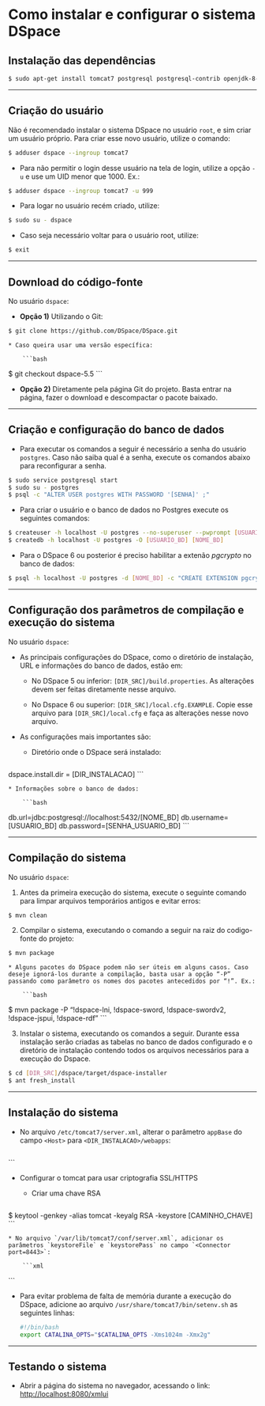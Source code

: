 # Como instalar e configurar o sistema DSpace

## Instalação das dependências

```bash
$ sudo apt-get install tomcat7 postgresql postgresql-contrib openjdk-8-jdk maven ant
```

---

## Criação do usuário

Não é recomendado instalar o sistema DSpace no usuário `root`, e sim criar um usuário próprio. Para criar esse novo usuário, utilize o comando:
```bash
$ adduser dspace --ingroup tomcat7
```

* Para não permitir o login desse usuário na tela de login, utilize a  opção `-u` e use um UID menor que 1000. Ex.:
```bash
$ adduser dspace --ingroup tomcat7 -u 999
```

* Para logar no usuário recém criado, utilize:
```bash
$ sudo su - dspace
```

* Caso seja necessário voltar para o usuário root, utilize:
```bash
$ exit
```

---

## Download do código-fonte

No usuário `dspace`:

* **Opção 1)** Utilizando o Git:
```bash
$ git clone https://github.com/DSpace/DSpace.git
```

    * Caso queira usar uma versão específica:

        ```bash
$ git checkout dspace-5.5
        ```

* **Opção 2)** Diretamente pela página Git do projeto. Basta entrar na página, fazer o download e descompactar o pacote baixado.

---

## Criação e configuração do banco de dados

* Para executar os comandos a seguir é necessário a senha do usuário `postgres`. Caso não saiba qual é a senha, execute os comandos abaixo para reconfigurar a senha.
```bash
$ sudo service postgresql start
$ sudo su - postgres
$ psql -­c "ALTER USER postgres WITH PASSWORD '[SENHA]' ;"
```

* Para criar o usuário e o banco de dados no Postgres execute os seguintes comandos:
```bash
$ createuser -h localhost -U postgres --no-superuser --pwprompt [USUARIO_BD]
$ createdb -h localhost -U postgres -O [USUARIO_BD] [NOME_BD]
```

* Para o DSpace 6 ou posterior é preciso habilitar a extenão *pgcrypto* no banco de dados:
```bash
$ psql -h localhost -U postgres -d [NOME_BD] -c "CREATE EXTENSION pgcrypto;"
```

---

## Configuração dos parâmetros de compilação e execução do sistema

No usuário `dspace`:

* As principais configurações do DSpace, como o diretório de instalação, URL e informações do banco de dados, estão em:

  * No DSpace 5 ou inferior: `[DIR_SRC]/build.properties`. As alterações devem ser feitas diretamente nesse arquivo.

  * No Dspace 6 ou superior: `[DIR_SRC]/local.cfg.EXAMPLE`. Copie esse arquivo para `[DIR_SRC]/local.cfg` e faça as alterações nesse novo arquivo.


* As configurações mais importantes são:

    * Diretório onde o DSpace será instalado:

        ```bash
dspace.install.dir = [DIR_INSTALACAO]
        ```

    * Informações sobre o banco de dados:

        ```bash
db.url=jdbc:postgresql://localhost:5432/[NOME_BD]
db.username=[USUARIO_BD]
db.password=[SENHA_USUARIO_BD]
        ```

---

## Compilação do sistema

No usuário `dspace`:

1. Antes da primeira execução do sistema, execute o seguinte comando para limpar arquivos temporários antigos e evitar erros:
```bash
$ mvn clean
```

2. Compilar o sistema, executando o comando a seguir na raiz do codigo-fonte do projeto:
```bash
$ mvn package
```

    * Alguns pacotes do DSpace podem não ser úteis em alguns casos. Caso deseje ignorá-los durante a compilação, basta usar a opção “-P” passando como parâmetro os nomes dos pacotes antecedidos por “!”. Ex.:

        ```bash
$ mvn package -P “!dspace-lni, !dspace-sword, !dspace-swordv2, !dspace-jspui, !dspace-rdf”
        ```

3. Instalar o sistema, executando os comandos a seguir. Durante essa instalação serão criadas as tabelas no banco de dados configurado e o diretório de instalação contendo todos os arquivos necessários para a execução do Dspace.
```bash
$ cd [DIR_SRC]/dspace/target/dspace-installer
$ ant fresh_install
```

---

## Instalação do sistema

* No arquivo `/etc/tomcat7/server.xml`, alterar o parâmetro `appBase` do campo `<Host>` para `<DIR_INSTALACAO>/webapps`:

    ```xml
<Host name="localhost" appBase="[DIR_INSTALACAO]/webapps"
unpackWARs="true" autoDeploy="true">
    ```

* Configurar o tomcat para usar criptografia SSL/HTTPS

    * Criar uma chave RSA

        ```bash
$ keytool -genkey -alias tomcat -keyalg RSA -keystore [CAMINHO_CHAVE]
        ```

    * No arquivo `/var/lib/tomcat7/conf/server.xml`, adicionar os parâmetros `keystoreFile` e `keystorePass` no campo `<Connector port=8443>`:

        ```xml
<Connector port="8443" protocol="HTTP/1.1" SSLEnabled="true" maxThreads="150"
scheme="https" secure="true" clientAuth="false" sslProtocol="TLS"
keystoreFile="[ARQUIVO_KEYSTORE]" keystorePass="[SENHA]" />
        ```

* Para evitar problema de falta de memória durante a execução do DSpace, adicione ao arquivo `/usr/share/tomcat7/bin/setenv.sh` as seguintes linhas:

    ```bash
    #!/bin/bash
    export CATALINA_OPTS="$CATALINA_OPTS -Xms1024m -Xmx2g"
    ```

---

## Testando o sistema

* Abrir a página do sistema no navegador, acessando o link:
[http://localhost:8080/xmlui](http://localhost:8080/xmlui)
